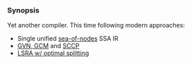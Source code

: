 ### Synopsis

Yet another compiler. This time following modern approaches:

- Single unified [sea-of-nodes](
  http://grothoff.org/christian/teaching/2007/3353/papers/click95simple.pdf) SSA IR
- [GVN, GCM](
  https://pdfs.semanticscholar.org/9834/a7794acc843e3f3d471275b70c6664a6fd9f.pdf)
  and [SCCP](
  http://citeseerx.ist.psu.edu/viewdoc/download?doi=10.1.1.17.8510&rep=rep1&type=pdf)
- [LSRA w/ optimal splitting](
  https://www.usenix.org/legacy/events/vee05/full_papers/p132-wimmer.pdf)
